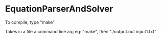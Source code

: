 # EquationParserAndSolver

To compile, type "make"

Takes in a file a command line arg
eg: "make", then "./output.out input1.txt"
